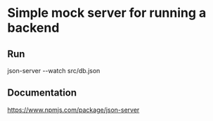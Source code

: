 # Simple mock server for running a backend

## Run
json-server --watch src/db.json


## Documentation
https://www.npmjs.com/package/json-server